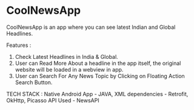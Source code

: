 # CoolNewsApp
CoolNewsApp is an app where you can see latest Indian and Global Headlines.

Features :
1. Check Latest Headlines in India & Global.
2. User can Read More About a headline in the app itself, the original website will be loaded in a webview in app.
3. User can Search For Any News Topic by Clicking on Floating Action Search Button.

TECH STACK :
Native Android App - JAVA, XML
dependencies - Retrofit, OkHttp, Picasso
API Used - NewsAPI

